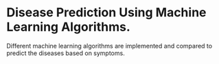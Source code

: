 
# Disease Prediction Using Machine Learning Algorithms.

Different machine learning algorithms are implemented and compared to predict the diseases based on symptoms.

